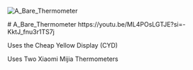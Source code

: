 ![A_Bare_Thermometer](https://github.com/user-attachments/assets/88141f32-e082-455a-a5e2-02a480a04227)
<P># A_Bare_Thermometer
https://youtu.be/ML4POsLGTJE?si=-KktJ_fnu3r1TS7j
</P>
<P>Uses the Cheap Yellow Display (CYD)</P>
<P>Uses Two Xiaomi Mijia Thermometers</P>
